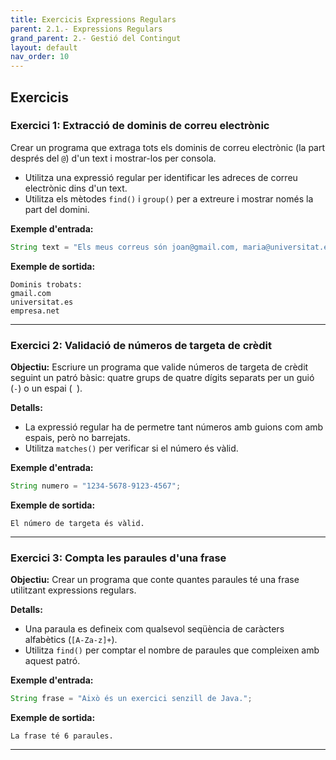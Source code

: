 ```yaml
---
title: Exercicis Expressions Regulars
parent: 2.1.- Expressions Regulars
grand_parent: 2.- Gestió del Contingut
layout: default
nav_order: 10
---
```


## Exercicis


### Exercici 1: Extracció de dominis de correu electrònic

Crear un programa que extraga tots els dominis de correu electrònic (la part després del `@`) d'un text i mostrar-los per consola.


- Utilitza una expressió regular per identificar les adreces de correu electrònic dins d'un text.
- Utilitza els mètodes `find()` i `group()` per a extreure i mostrar només la part del domini.

**Exemple d'entrada:**
```java
String text = "Els meus correus són joan@gmail.com, maria@universitat.es i pere@empresa.net";
```

**Exemple de sortida:**
```
Dominis trobats:
gmail.com
universitat.es
empresa.net
```

---

### Exercici 2: Validació de números de targeta de crèdit

**Objectiu:** Escriure un programa que valide números de targeta de crèdit seguint un patró bàsic: quatre grups de quatre dígits separats per un guió (`-`) o un espai (` `).

**Detalls:**
- La expressió regular ha de permetre tant números amb guions com amb espais, però no barrejats.
- Utilitza `matches()` per verificar si el número és vàlid.

**Exemple d'entrada:**
```java
String numero = "1234-5678-9123-4567";
```

**Exemple de sortida:**
```
El número de targeta és vàlid.
```

---

### Exercici 3: Compta les paraules d'una frase

**Objectiu:** Crear un programa que conte quantes paraules té una frase utilitzant expressions regulars.

**Detalls:**
- Una paraula es defineix com qualsevol seqüència de caràcters alfabètics (`[A-Za-z]+`).
- Utilitza `find()` per comptar el nombre de paraules que compleixen amb aquest patró.

**Exemple d'entrada:**
```java
String frase = "Això és un exercici senzill de Java.";
```

**Exemple de sortida:**
```
La frase té 6 paraules.
```

---
